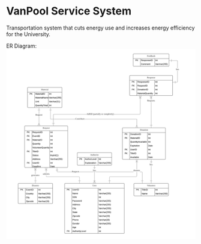 # VanPool Service System

Transportation system that cuts energy use and increases energy efficiency for the University.

ER Diagram: ![ER diagram](https://github.com/Xiaoyu-Xing/assistance-management/blob/master/ER.png "ER")
